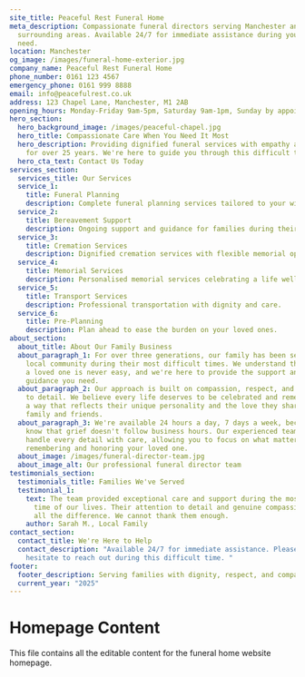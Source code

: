 ```yaml
---
site_title: Peaceful Rest Funeral Home
meta_description: Compassionate funeral directors serving Manchester and
  surrounding areas. Available 24/7 for immediate assistance during your time of
  need.
location: Manchester
og_image: /images/funeral-home-exterior.jpg
company_name: Peaceful Rest Funeral Home
phone_number: 0161 123 4567
emergency_phone: 0161 999 8888
email: info@peacefulrest.co.uk
address: 123 Chapel Lane, Manchester, M1 2AB
opening_hours: Monday-Friday 9am-5pm, Saturday 9am-1pm, Sunday by appointment
hero_section:
  hero_background_image: /images/peaceful-chapel.jpg
  hero_title: Compassionate Care When You Need It Most
  hero_description: Providing dignified funeral services with empathy and respect
    for over 25 years. We're here to guide you through this difficult time.
  hero_cta_text: Contact Us Today
services_section:
  services_title: Our Services
  service_1:
    title: Funeral Planning
    description: Complete funeral planning services tailored to your wishes and budget.
  service_2:
    title: Bereavement Support
    description: Ongoing support and guidance for families during their time of grief.
  service_3:
    title: Cremation Services
    description: Dignified cremation services with flexible memorial options.
  service_4:
    title: Memorial Services
    description: Personalised memorial services celebrating a life well lived.
  service_5:
    title: Transport Services
    description: Professional transportation with dignity and care.
  service_6:
    title: Pre-Planning
    description: Plan ahead to ease the burden on your loved ones.
about_section:
  about_title: About Our Family Business
  about_paragraph_1: For over three generations, our family has been serving the
    local community during their most difficult times. We understand that losing
    a loved one is never easy, and we're here to provide the support and
    guidance you need.
  about_paragraph_2: Our approach is built on compassion, respect, and attention
    to detail. We believe every life deserves to be celebrated and remembered in
    a way that reflects their unique personality and the love they shared with
    family and friends.
  about_paragraph_3: We're available 24 hours a day, 7 days a week, because we
    know that grief doesn't follow business hours. Our experienced team will
    handle every detail with care, allowing you to focus on what matters most -
    remembering and honoring your loved one.
  about_image: /images/funeral-director-team.jpg
  about_image_alt: Our professional funeral director team
testimonials_section:
  testimonials_title: Families We've Served
  testimonial_1:
    text: The team provided exceptional care and support during the most difficult
      time of our lives. Their attention to detail and genuine compassion made
      all the difference. We cannot thank them enough.
    author: Sarah M., Local Family
contact_section:
  contact_title: We're Here to Help
  contact_description: "Available 24/7 for immediate assistance. Please don't
    hesitate to reach out during this difficult time. "
footer:
  footer_description: Serving families with dignity, respect, and compassion. Established 1975.
  current_year: "2025"
---
```


# Homepage Content

This file contains all the editable content for the funeral home website homepage.
